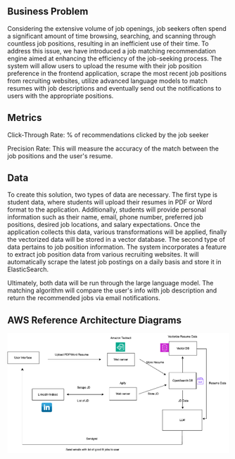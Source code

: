 ## Business Problem
Considering the extensive volume of job openings, job seekers often spend a significant amount of time browsing, searching, and scanning through countless job positions, resulting in an inefficient use of their time. To address this issue, we have introduced a job matching recommendation engine aimed at enhancing the efficiency of the job-seeking process. The system will allow users to upload the resume with their job position preference in the frontend application, scrape the most recent job positions from recruiting websites, utilize advanced language models to match resumes with job descriptions and eventually send out the notifications to users with the appropriate positions.

## Metrics 

Click-Through Rate: % of recommendations clicked by the job seeker

Precision Rate: This will measure the accuracy of the match between the job positions and the user's resume.

## Data

To create this solution, two types of data are necessary. The first type is student data, where students will upload their resumes in PDF or Word format to the application. Additionally, students will provide personal information such as their name, email, phone number, preferred job positions, desired job locations, and salary expectations. Once the application collects this data, various transformations will be applied, finally the vectorized data will be stored in a vector database.
The second type of data pertains to job position information. The system incorporates a feature to extract job position data from various recruiting websites. It will automatically scrape the latest job postings on a daily basis and store it in ElasticSearch.

Ultimately, both data will be run through the large language model. The matching algorithm will compare the user's info with job description and return the recommended jobs via email notifications. 

## AWS Reference Architecture Diagrams
![Screenshot](smartjob.png)
